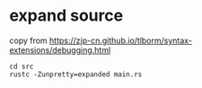 # expand source

copy from https://zjp-cn.github.io/tlborm/syntax-extensions/debugging.html

``` shell
cd src
rustc -Zunpretty=expanded main.rs
```
